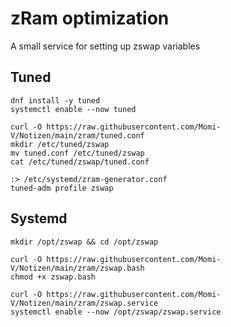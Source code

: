 # zRam optimization
A small service for setting up zswap variables

## Tuned
```
dnf install -y tuned
systemctl enable --now tuned

curl -O https://raw.githubusercontent.com/Momi-V/Notizen/main/zram/tuned.conf
mkdir /etc/tuned/zswap
mv tuned.conf /etc/tuned/zswap
cat /etc/tuned/zswap/tuned.conf

:> /etc/systemd/zram-generator.conf
tuned-adm profile zswap
```

## Systemd 
```
mkdir /opt/zswap && cd /opt/zswap

curl -O https://raw.githubusercontent.com/Momi-V/Notizen/main/zram/zswap.bash
chmod +x zswap.bash

curl -O https://raw.githubusercontent.com/Momi-V/Notizen/main/zram/zswap.service
systemctl enable --now /opt/zswap/zswap.service
```
